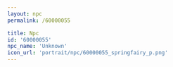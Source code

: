 ```yaml
---
layout: npc
permalink: /60000055

title: Npc
id: '60000055'
npc_name: 'Unknown'
icon_url: 'portrait/npc/60000055_springfairy_p.png'
---
```

